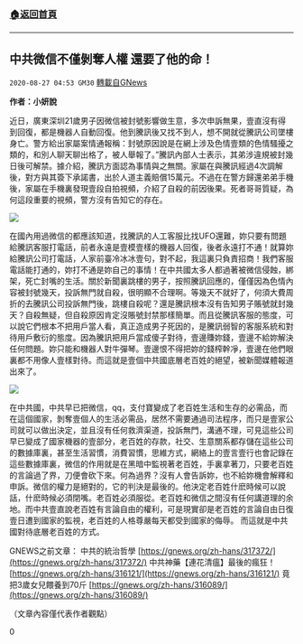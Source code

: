 ###  [:house:返回首頁](https://github.com/ourhimalayas/txt)
---

## 中共微信不僅剝奪人權 還要了他的命！
`2020-08-27 04:53 GM30` [轉載自GNews](https://gnews.org/zh-hant/320017/)

**作者：小妍說**

近日，廣東深圳21歲男子因微信被封號影響做生意，多次申訴無果，壹直沒有得到回復，都是機器人自動回復。他到騰訊後又找不到人，想不開就從騰訊公司墜樓身亡。警方給出家屬案情通報稱：封號原因說是在網上涉及色情壹類的色情騷擾之類的，和別人聊天聊出格了，被人舉報了。”騰訊內部人士表示，其弟涉違規被封幾日後可解禁。據介紹，騰訊方面認為事情與之無關。家屬在與騰訊經過4次調解後，對方與其簽下承諾書，出於人道主義賠償15萬元。不過在在警方歸還弟弟手機後，家屬在手機裏發現壹段自拍視頻，介紹了自殺的前因後果。死者哥哥質疑，為何這段重要的視頻，警方沒有告知它的存在。

![](https://s3.amazonaws.com/gnews-media-offload/wp-content/uploads/2020/08/27043329/%E5%9B%BE%E7%89%871-115.jpg)

在國內用過微信的都應該知道，找騰訊的人工客服比找UFO還難，妳只要有問題給騰訊客服打電話，前者永遠是壹模壹樣的機器人回復，後者永遠打不通！就算妳給騰訊公司打電話，人家前臺冷冰冰壹句，對不起，我這裏只負責招商！我們客服電話能打通的，妳打不通是妳自己的事情！在中共國太多人都過著被微信侵蝕，綁架，死亡封嘴的生活。關於新聞裏跳樓的男子，按照騰訊回應的，僅僅因為色情內容被封號幾天，投訴無門就自殺，很明顯不合理啊。等幾天不就好了，何須大費周折的去騰訊公司投訴無門後，跳樓自殺呢？還是騰訊根本沒有告知男子賬號就封幾天？自殺無疑，但自殺原因肯定沒賬號封禁那樣簡單。而且從騰訊客服的態度，可以說它們根本不把用戶當人看，真正造成男子死因的，是騰訊弱智的客服系統和對待用戶敷衍的態度。因為騰訊把用戶當成傻子對待，壹邊賺妳錢，壹邊不給妳解決任何問題。妳只能和機器人對牛彈琴。壹邊恨不得把妳的錢榨幹凈，壹邊在他們眼裏都不用像人壹樣對待。而這就是壹個中共國底層老百姓的絕望，被新聞媒體報道出來了。

![](https://s3.amazonaws.com/gnews-media-offload/wp-content/uploads/2020/08/27043503/%E5%9B%BE%E7%89%872-133.jpg)

在中共國，中共早已把微信，qq，支付寶變成了老百姓生活和生存的必需品，而在這個國家，剝奪壹個人的生活必需品，居然不需要通過司法程序，而只是壹家公司就可以做出決定，並且沒有任何救濟渠道，投訴無門，溝通不理，可見這些公司早已變成了國家機器的壹部分，老百姓的存款，社交、生意關系都存儲在這些公司的數據庫裏，甚至生活習慣，消費習慣，思維方式，網絡上的壹言壹行也會記錄在這些數據庫裏，微信的作用就是在黑暗中監視著老百姓，手裏拿著刀，只要老百姓的言論過了界，刀便會砍下來。何為過界？沒有人會告訴妳，也不給妳機會解釋和申訴。微信的權力是絕對的，它的判決是最後的。他決定老百姓什麽時候可以說話，什麽時候必須閉嘴。老百姓必須服從。老百姓和微信之間沒有任何講道理的余地。而中共壹直說老百姓有言論自由的權利，可是現實卻是老百姓的言論自由日復壹日遭到國家的監視，老百姓的人格尊嚴每天都受到國家的侮辱。 而這就是中共國對待底層老百姓的方式。

GNEWS之前文章：
中共的統治哲學 [https://gnews.org/zh-hans/317372/](https://gnews.org/zh-hans/317372/)
中共神藥【連花清瘟】最後的瘋狂！[https://gnews.org/zh-hans/316121/](https://gnews.org/zh-hans/316121/)
竟把3歲女兒餵養到70斤 [https://gnews.org/zh-hans/316089/](https://gnews.org/zh-hans/316089/)

（文章內容僅代表作者觀點）

0
